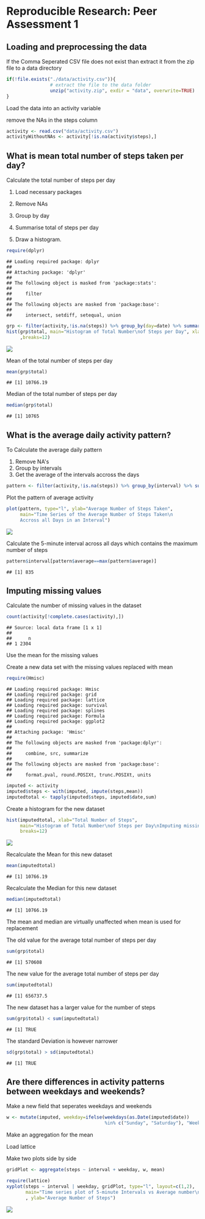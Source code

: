 # Reproducible Research: Peer Assessment 1


## Loading and preprocessing the data


If the Comma Seperated CSV file does not exist than extract it from the zip file to a data directory


```r
if(!file.exists("./data/activity.csv")){
                # extract the file to the data folder
                unzip("activity.zip", exdir = "data", overwrite=TRUE)
}
```

Load the data into an activity variable

remove the NAs in the steps column

```r
activity <- read.csv("data/activity.csv")
activityWithoutNAs <- activity[!is.na(activity$steps),]
```

## What is mean total number of steps taken per day?

Calculate the total number of steps per day

1. Load necessary packages

2. Remove NAs

3. Group by day

4. Summarise total of steps per day

5. Draw a histogram.

```r
require(dplyr)
```

```
## Loading required package: dplyr
## 
## Attaching package: 'dplyr'
## 
## The following object is masked from 'package:stats':
## 
##     filter
## 
## The following objects are masked from 'package:base':
## 
##     intersect, setdiff, setequal, union
```

```r
grp <- filter(activity,!is.na(steps)) %>% group_by(day=date) %>% summarise(total=sum(steps))
hist(grp$total, main="Histogram of Total Number\nof Steps per Day", xlab="Total Number of Steps"
     ,breaks=12)
```

![](PA1_template_files/figure-html/unnamed-chunk-3-1.png) 

Mean of the total number of steps per day

```r
mean(grp$total)
```

```
## [1] 10766.19
```

Median of the total number of steps per day

```r
median(grp$total)
```

```
## [1] 10765
```

## What is the average daily activity pattern?

To Calculate the average daily pattern
1. Remove NA's 
2. Group by intervals
3. Get the average of the intervals accross the days


```r
pattern <- filter(activity,!is.na(steps)) %>% group_by(interval) %>% summarise(average = mean(steps))
```

Plot the pattern of average activity

```r
plot(pattern, type="l", ylab="Average Number of Steps Taken", 
     main="Time Series of the Average Number of Steps Taken\n
     Accross all Days in an Interval")
```

![](PA1_template_files/figure-html/unnamed-chunk-7-1.png) 

Calculate the 5-minute interval across all days which contains the maximum number of steps

```r
pattern$interval[pattern$average==max(pattern$average)]
```

```
## [1] 835
```

## Imputing missing values

Calculate the number of missing values in the dataset

```r
count(activity[!complete.cases(activity),])
```

```
## Source: local data frame [1 x 1]
## 
##      n
## 1 2304
```
Use the mean for the missing values

Create a new data set with the missing values replaced with mean

```r
require(Hmisc)
```

```
## Loading required package: Hmisc
## Loading required package: grid
## Loading required package: lattice
## Loading required package: survival
## Loading required package: splines
## Loading required package: Formula
## Loading required package: ggplot2
## 
## Attaching package: 'Hmisc'
## 
## The following objects are masked from 'package:dplyr':
## 
##     combine, src, summarize
## 
## The following objects are masked from 'package:base':
## 
##     format.pval, round.POSIXt, trunc.POSIXt, units
```

```r
imputed <- activity
imputed$steps <- with(imputed, impute(steps,mean))
imputedtotal <- tapply(imputed$steps, imputed$date,sum)
```

Create a histogram for the new dataset


```r
hist(imputedtotal, xlab="Total Number of Steps", 
     main="Histogram of Total Number\nof Steps per Day\nImputing missing values with Average", 
     breaks=12)
```

![](PA1_template_files/figure-html/unnamed-chunk-11-1.png) 

Recalculate the Mean for this new dataset


```r
mean(imputedtotal)
```

```
## [1] 10766.19
```

Recalculate the Median for this new dataset


```r
median(imputedtotal)
```

```
## [1] 10766.19
```

The mean and median are virtually unaffected when mean is used for replacement

The old value for the average total number of steps per day 

```r
sum(grp$total)
```

```
## [1] 570608
```

The new value for the average total number of steps per day 

```r
sum(imputedtotal)
```

```
## [1] 656737.5
```

The new dataset has a larger value for the number of steps 

```r
sum(grp$total) < sum(imputedtotal)
```

```
## [1] TRUE
```
The standard Deviation is however narrower

```r
sd(grp$total) > sd(imputedtotal) 
```

```
## [1] TRUE
```

## Are there differences in activity patterns between weekdays and weekends?

Make a new field that seperates weekdays and weekends

```r
w <- mutate(imputed, weekday=ifelse(weekdays(as.Date(imputed$date)) 
                                    %in% c("Sunday", "Saturday"), "Weekend", "Weekday"))
```

Make an aggregation for the mean

Load lattice

Make two plots side by side


```r
gridPlot <- aggregate(steps ~ interval + weekday, w, mean)

require(lattice)
xyplot(steps ~ interval | weekday, gridPlot, type="l", layout=c(1,2),
       main="Time series plot of 5-minute Intervals vs Average number\nof steps taken Averaged accross all Weekdays"
       , ylab="Average Number of Steps")
```

![](PA1_template_files/figure-html/unnamed-chunk-19-1.png) 

